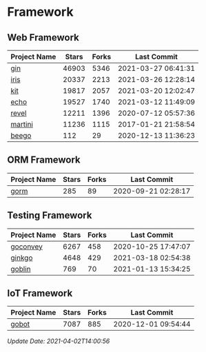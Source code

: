 # Framework

## Web Framework
| Project Name | Stars | Forks | Last Commit |
| ------------ | ----- | ----- | ----------- |
| [gin](https://github.com/gin-gonic/gin) | 46903 | 5346 | 2021-03-27 06:41:31 |
| [iris](https://github.com/kataras/iris) | 20337 | 2213 | 2021-03-26 12:28:14 |
| [kit](https://github.com/go-kit/kit) | 19817 | 2057 | 2021-03-20 12:02:47 |
| [echo](https://github.com/labstack/echo) | 19527 | 1740 | 2021-03-12 11:49:09 |
| [revel](https://github.com/revel/revel) | 12211 | 1396 | 2020-07-12 05:57:36 |
| [martini](https://github.com/go-martini/martini) | 11236 | 1115 | 2017-01-21 21:58:54 |
| [beego](https://github.com/astaxie/beego) | 112 | 29 | 2020-12-13 11:36:23 |

## ORM Framework
| Project Name | Stars | Forks | Last Commit |
| ------------ | ----- | ----- | ----------- |
| [gorm](https://github.com/jinzhu/gorm) | 285 | 89 | 2020-09-21 02:28:17 |

## Testing Framework
| Project Name | Stars | Forks | Last Commit |
| ------------ | ----- | ----- | ----------- |
| [goconvey](https://github.com/smartystreets/goconvey) | 6267 | 458 | 2020-10-25 17:47:07 |
| [ginkgo](https://github.com/onsi/ginkgo) | 4648 | 429 | 2021-03-18 02:54:38 |
| [goblin](https://github.com/franela/goblin) | 769 | 70 | 2021-01-13 15:34:25 |

## IoT Framework
| Project Name | Stars | Forks | Last Commit |
| ------------ | ----- | ----- | ----------- |
| [gobot](https://github.com/hybridgroup/gobot) | 7087 | 885 | 2020-12-01 09:54:44 |

*Update Date: 2021-04-02T14:00:56*